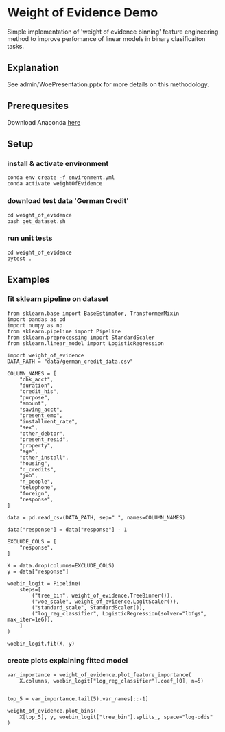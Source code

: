# Weight of Evidence Demo

Simple implementation of 'weight of evidence binning' feature engineering method to improve perfomance of linear models in binary clasificaiton tasks.

## Explanation

See admin/WoePresentation.pptx for more details on this methodology.

## Prerequesites

Download Anaconda [here](https://docs.anaconda.com/anaconda/install/)

## Setup

### install & activate environment

    conda env create -f environment.yml
    conda activate weightOfEvidence

### download test data 'German Credit'

    cd weight_of_evidence
    bash get_dataset.sh

### run unit tests

    cd weight_of_evidence
    pytest .

## Examples

### fit sklearn pipeline on dataset

    from sklearn.base import BaseEstimator, TransformerMixin
    import pandas as pd
    import numpy as np
    from sklearn.pipeline import Pipeline
    from sklearn.preprocessing import StandardScaler
    from sklearn.linear_model import LogisticRegression

    import weight_of_evidence
    DATA_PATH = "data/german_credit_data.csv"

    COLUMN_NAMES = [
        "chk_acct",
        "duration",
        "credit_his",
        "purpose",
        "amount",
        "saving_acct",
        "present_emp",
        "installment_rate",
        "sex",
        "other_debtor",
        "present_resid",
        "property",
        "age",
        "other_install",
        "housing",
        "n_credits",
        "job",
        "n_people",
        "telephone",
        "foreign",
        "response",
    ]

    data = pd.read_csv(DATA_PATH, sep=" ", names=COLUMN_NAMES)

    data["response"] = data["response"] - 1

    EXCLUDE_COLS = [
        "response",
    ]

    X = data.drop(columns=EXCLUDE_COLS)
    y = data["response"]

    woebin_logit = Pipeline(
        steps=[
            ("tree_bin", weight_of_evidence.TreeBinner()),
            ("woe_scale", weight_of_evidence.LogitScaler()),
            ("standard_scale", StandardScaler()),
            ("log_reg_classifier", LogisticRegression(solver="lbfgs", max_iter=1e6)),
        ]
    )

    woebin_logit.fit(X, y)

### create plots explaining fitted model

    var_importance = weight_of_evidence.plot_feature_importance(
        X.columns, woebin_logit["log_reg_classifier"].coef_[0], n=5)

 
    top_5 = var_importance.tail(5).var_names[::-1]

    weight_of_evidence.plot_bins(
        X[top_5], y, woebin_logit["tree_bin"].splits_, space="log-odds"
    )
